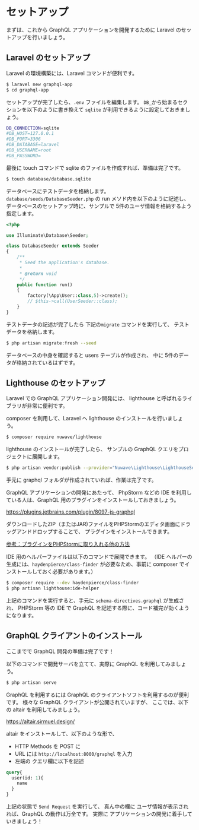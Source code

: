 # セットアップ

まずは、これから GraphQL アプリケーションを開発するために
Laravel のセットアップを行いましょう。

## Laravel のセットアップ

Laravel の環境構築には、Laravel コマンドが便利です。

```bash
$ laravel new graphql-app
$ cd graphql-app
```

セットアップが完了したら、`.env` ファイルを編集します。
`DB_`から始まるセクションを以下のように書き換えて `sqlite` が利用できるように設定しておきましょう。

```bash
DB_CONNECTION=sqlite
#DB_HOST=127.0.0.1
#DB_PORT=3306
#DB_DATABASE=laravel
#DB_USERNAME=root
#DB_PASSWORD=
```

最後に touch コマンドで sqlite のファイルを作成すれば、準備は完了です。

```bash
$ touch database/database.sqlite
```

データベースにテストデータを格納します。
`database/seeds/DatabaseSeeder.php` の run メソド内を以下のように記述し、
データベースのセットアップ時に、サンプルで 5件のユーザ情報を格納するよう指定します。

```php
<?php

use Illuminate\Database\Seeder;

class DatabaseSeeder extends Seeder
{
    /**
     * Seed the application's database.
     *
     * @return void
     */
    public function run()
    {
        factory(\App\User::class,5)->create();
        // $this->call(UserSeeder::class);
    }
}
```

テストデータの記述が完了したら 下記の`migrate` コマンドを実行して、
テストデータを格納します。

```bash
$ php artisan migrate:fresh --seed
```

データベースの中身を確認すると users テーブルが作成され、
中に 5件のデータが格納されているはずです。

## Lighthouse のセットアップ

Laravel での GraphQL アプリケーション開発には、
lighthouse と呼ばれるライブラリが非常に便利です。

composer を利用して、Laravel へ lighthouse のインストールを行いましょう。

```bash
$ composer require nuwave/lighthouse
```

lighthouse のインストールが完了したら、
サンプルの GraphQL クエリをプロジェクトに展開します。

```bash
$ php artisan vendor:publish --provider="Nuwave\Lighthouse\LighthouseServiceProvider" --tag=schema
```

手元に graphql フォルダが作成されていれば、作業は完了です。

GraphQL アプリケーションの開発にあたって、
PhpStorm などの IDE を利用している人は、GraphQL 用のプラグインをインストールしておきましょう。

https://plugins.jetbrains.com/plugin/8097-js-graphql  

ダウンロードしたZIP（またはJAR)ファイルをPHPStormのエディタ画面にドラッグアンドドロップすることで、
プラグインをインストールできます。　

[参考：プラグインをPHPStormに取り入れる他の方法](https://pleiades.io/help/phpstorm/managing-plugins.html)


IDE 用のヘルパーファイルは以下のコマンドで展開できます。
（IDE ヘルパーの生成には、`haydenpierce/class-finder` が必要なため、事前に composer でインストールしておく必要があります。）

```bash
$ composer require --dev haydenpierce/class-finder
$ php artisan lighthouse:ide-helper
```

上記のコマンドを実行すると、手元に `schema-directives.graphql` が生成され、
PHPStorm 等の IDE で GraphQL を記述する際に、コード補完が効くようになります。

## GraphQL クライアントのインストール

ここまでで GraphQL 開発の準備は完了です！

以下のコマンドで開発サーバを立てて、実際に GraphQL を利用してみましょう。

```bash
$ php artisan serve
```

GraphQL を利用するには GraphQL のクライアントソフトを利用するのが便利です。
様々な GraphQL クライアントが公開されていますが、
ここでは、以下の altair を利用してみましょう。

https://altair.sirmuel.design/

altair をインストールして、以下のような形で、

- HTTP Methods を POST に
- URL には `http://localhost:8000/graphql` を入力
- 左端の クエリ欄に以下を記述

```graphql
query{
  user(id: 1){
    name
  }
}
```

上記の状態で `Send Request` を実行して、
真ん中の欄に ユーザ情報が表示されれば、GraphQL の動作は万全です。
実際に アプリケーションの開発に着手していきましょう！
